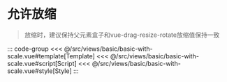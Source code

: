 <basicWithScale/>

# 允许放缩 

> 放缩时，建议保持父元素盒子和vue-drag-resize-rotate放缩值保持一致

::: code-group
<<< @/src/views/basic/basic-with-scale.vue#template[Template]
<<< @/src/views/basic/basic-with-scale.vue#script[Script]
<<< @/src/views/basic/basic-with-scale.vue#style[Style]
:::